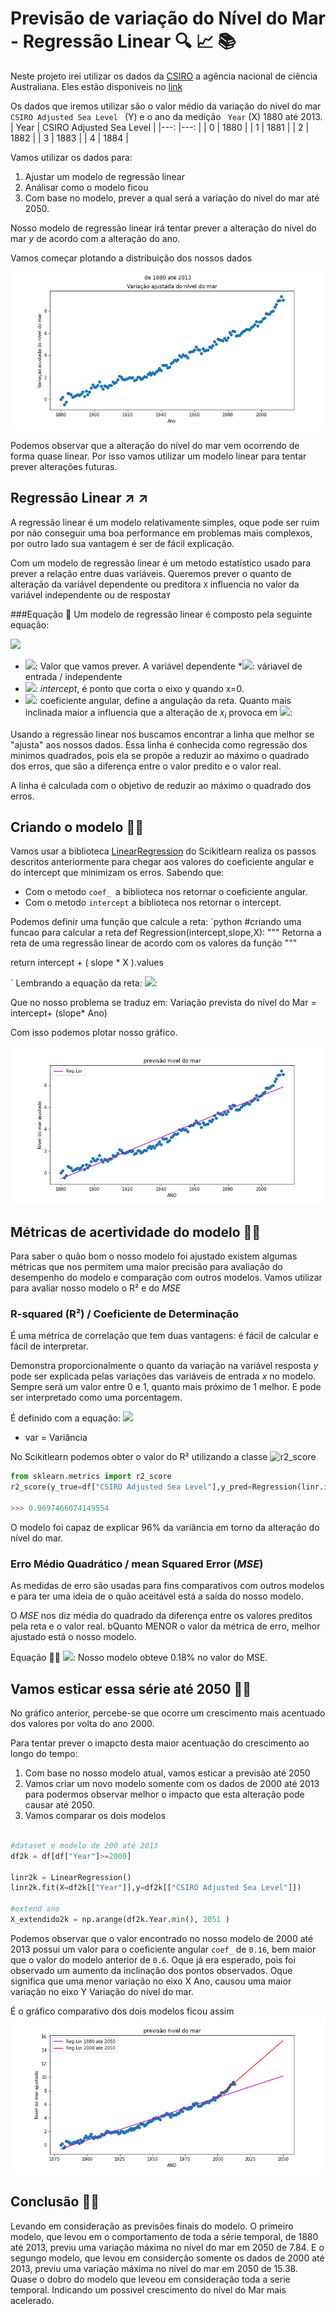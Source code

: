 # Previsão de variação do Nível do Mar - Regressão Linear :mag: :chart_with_upwards_trend: :books:
Neste projeto irei utilizar os dados da [CSIRO]("https://www.csiro.au/") a agência nacional de ciência Australiana. Eles estão disponiveis no [link]("https://raw.githubusercontent.com/tnorio/Data-Analysis-with-Python-freecodecamp.org/main/Sea%20Level%20Predictor/epa-sea-level.csv")

Os dados que iremos utilizar são o valor médio da variação do nivel do mar ```CSIRO Adjusted Sea Level ``` (Y)  e o ano da medição ``` Year``` (X) 1880 até 2013.
| Year 	| CSIRO Adjusted Sea Level 	|
|---:	|---:	|
| 0 	| 1880 	|
| 1 	| 1881 	|
| 2 	| 1882 	|
| 3 	| 1883 	|
| 4 	| 1884 	|

Vamos utilizar os dados para:
1. Ajustar um modelo de regressão linear
2. Análisar como o modelo ficou
3. Com base no modelo, prever a qual será a variação do nivel do mar até 2050.

Nosso modelo de regressão linear irá tentar prever a alteração do nível do mar $y$ de acordo com a alteração do ano.

Vamos começar plotando a distribuição dos nossos dados

<img src="https://raw.githubusercontent.com/tnorio/Machine_Learning/main/Previsao%20Nivel%20do%20Mar%20-%20Reg.%20Linear/img/scatter_data.png">

Podemos observar que a alteração do nível do mar vem ocorrendo de forma quase linear. Por isso vamos utilizar um modelo linear para tentar prever alterações futuras. 

## Regressão Linear :arrow_upper_right: :arrow_upper_right:
A regressão linear é um modelo relativamente simples, oque pode ser ruim por não conseguir uma boa performance em problemas mais complexos, por outro lado sua vantagem é ser de fácil explicação.

Com um modelo de regressão linear é um metodo estatístico usado para prever a relação entre duas variáveis. Queremos prever o quanto de alteração da variável dependente ou preditora ```X``` influencia no valor da variável independente ou de resposta```Y```

###Equação :eyes:
Um modelo de regressão linear é composto pela seguinte equação:

<img src="https://latex.codecogs.com/png.image?\dpi{110}&space;\bg_white&space;\hat{y}_i=\beta_0+\beta_1*x_i" width="150"/>

* <img src="https://latex.codecogs.com/png.image?\dpi{110}&space;\bg_white&space;\hat{y}_i" width="25"/>: Valor que vamos prever. A variável dependente
*<img src="https://latex.codecogs.com/png.image?\dpi{110}&space;\bg_white&space;x_i" width="25"/>: váriavel de entrada / independente
* <img src="https://latex.codecogs.com/png.image?\dpi{110}&space;\bg_white&space;\beta_0" width="25"/>: *intercept*, é ponto que corta o eixo y quando x=0.
* <img src="https://latex.codecogs.com/png.image?\dpi{110}&space;\bg_white&space;\beta_1" width="25"/>: coeficiente angular, define a angulação da reta. Quanto mais inclinada maior a influencia que a alteração de $x_i$  provoca em <img src="https://latex.codecogs.com/png.image?\dpi{110}&space;\bg_white&space;\hat{y}_i" width="25"/>:

Usando a regressão linear nos buscamos encontrar a linha que melhor se "ajusta" aos nossos dados. Essa linha é conhecida como regressão dos minimos quadrados, pois ela se propõe a reduzir ao máximo o quadrado dos erros, que são a diferença entre o valor predito e o valor real.

A linha é calculada com o objetivo de reduzir ao máximo o quadrado dos erros.

## Criando o modelo :milky_way::milky_way:
Vamos usar a biblioteca [LinearRegression](https://scikit-learn.org/stable/modules/generated/sklearn.linear_model.LinearRegression.html) do Scikitlearn realiza os passos descritos anteriormente para chegar aos valores do coeficiente angular e do intercept que minimizam os erros.
Sabendo que:
- Com o metodo `coef_ `a biblioteca nos retornar o coeficiente angular.
- Com o metodo `intercept` a biblioteca nos retornar o intercept.

Podemos definir uma função que calcule a reta:
`python
#criando uma funcao para calcular a reta
def Regression(intercept,slope,X):
  """
  Retorna a reta de uma regressão linear de acordo com os valores da função
  """

  return intercept + ( slope * X ).values

`
Lembrando a equação da reta:
<img src="https://latex.codecogs.com/png.image?\dpi{110}&space;\bg_white&space;\hat{y}_i = \beta_0 + \beta_1*x_i" width="25"/>:

Que no nosso problema se traduz em:
Variação prevista do nível do Mar = intercept+ (slope* Ano)

Com isso podemos plotar nosso gráfico.

<img src="https://raw.githubusercontent.com/tnorio/Machine_Learning/main/Previsao%20Nivel%20do%20Mar%20-%20Reg.%20Linear/img/reglin_ate13.png">

## Métricas de acertividade do modelo :eyes::eyes:
Para saber o quão bom o nosso modelo foi ajustado existem algumas métricas que nos permitem uma maior precisão para avaliação do desempenho do modelo e comparação com outros modelos. Vamos utilizar para avaliar nosso modelo o R² e do *MSE*

### R-squared (R²) / Coeficiente de Determinação

É uma métrica de correlação que tem duas vantagens: é fácil de calcular e fácil de interpretar. 

Demonstra proporcionalmente o quanto da variação na variável resposta $y$ pode ser explicada pelas  variações das variáveis de entrada $x$ no modelo. Sempre será um valor entre 0 e 1, quanto mais próximo de 1 melhor. E pode ser interpretado como uma porcentagem.

É definido com a equação:
<img src="https://latex.codecogs.com/png.image?\dpi{110}&space;\bg_white&space;R^2 = \frac{var(média) - var(modelo)}{var(média)} = 1 - \frac{var(modelo)}{var(média)}" width="25"/>

* var = Variância

No Scikitlearn podemos obter o valor do R² utilizando a classe ![r2_score]("https://scikit-learn.org/stable/modules/generated/sklearn.metrics.r2_score.html")

```python
from sklearn.metrics import r2_score
r2_score(y_true=df["CSIRO Adjusted Sea Level"],y_pred=Regression(linr.intercept_,linr.coef_,df[["Year"]]))

>>> 0.9697466074149554
```
O modelo foi capaz de explicar 96% da variância em torno da  alteração do nível do mar.

### Erro Médio Quadrático / mean Squared Error (*MSE*)
As medidas de erro são usadas para fins comparativos com outros modelos e para ter uma ideia de o quão aceitável está a saída do nosso modelo.

O *MSE* nos diz média do quadrado da diferença entre os valores preditos pela reta e o valor real. bQuanto MENOR o valor da métrica de erro, melhor ajustado está o nosso modelo.

Equação :eyes::eyes:
<img src="https://latex.codecogs.com/png.image?\dpi{110}&space;\bg_white&space;MSE = \frac{1}{n} \sum(y - \hat{y})^2" width="25"/>:
 Nosso modelo obteve 0.18% no valor do MSE.
 
 ## Vamos esticar essa série até 2050 :milky_way::milky_way:
 No gráfico anterior, percebe-se que ocorre um crescimento mais acentuado dos valores por volta do ano 2000.
 
 Para tentar prever o imapcto desta maior acentuação do crescimento ao longo do tempo:
  1. Com base no nosso modelo atual, vamos esticar a previsão até 2050
  2. Vamos criar um novo modelo somente com os dados de 2000 até 2013 para podermos observar melhor o impacto que esta alteração pode causar até 2050.
  3. Vamos comparar os dois modelos
 
 ```python

#dataset e modelo de 200 até 2013
df2k = df[df["Year"]>=2000]

linr2k = LinearRegression()
linr2k.fit(X=df2k[["Year"]],y=df2k[["CSIRO Adjusted Sea Level"]])

#extend ano
X_extendido2k = np.arange(df2k.Year.min(), 2051 )
```
Podemos observar que o valor encontrado no nosso modelo de 2000 até 2013 possui um valor para o coeficiente angular ```coef_``` de ```0.16```, bem maior que o valor do modelo anterior de ```0.6```.
Oque já era esperado, pois foi observado um aumento da inclinação dos pontos observados. Oque significa que uma menor variação no eixo X Ano, causou uma maior variação no eixo Y Variação do nível do mar.

É o gráfico comparativo dos dois modelos ficou assim
 <img src="https://github.com/tnorio/Machine_Learning/blob/main/Previsao%20Nivel%20do%20Mar%20-%20Reg.%20Linear/img/reglin_2modelos.png?raw=true">

## Conclusão :stars::stars:
Levando em consideração as previsões finais do modelo. O primeiro modelo, que levou em o comportamento de toda a série temporal, de 1880 até 2013, previu uma variação máxima no nível do mar em 2050 de 7.84.
E o segungo modelo, que levou em considerção somente os dados de 2000 até 2013,  previu uma variação máxima no nível do mar em 2050 de 15.38.
Quase o dobro do modelo  que leveou em consideração toda a serie temporal. Indicando um possivel crescimento do nível do Mar mais acelerado.

 
